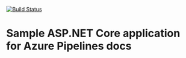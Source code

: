 [![Build Status](https://kristiakanchev.visualstudio.com/EC/_apis/build/status/kristianfzr.EC?branchName=master)](https://kristiakanchev.visualstudio.com/EC/_build/latest?definitionId=3&branchName=master)
# Sample ASP.NET Core application for Azure Pipelines docs
